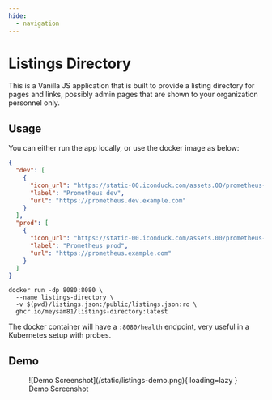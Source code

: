 ```yaml
---
hide:
  - navigation
---
```


# Listings Directory

This is a Vanilla JS application that is built to provide
a listing directory for pages and links, possibly admin
pages that are shown to your organization personnel only.

## Usage

You can either run the app locally, or use the docker
image as below:

```json title="listings.json"
{
  "dev": [
    {
      "icon_url": "https://static-00.iconduck.com/assets.00/prometheus-icon-511x512-1vmxbcxr.png",
      "label": "Prometheus dev",
      "url": "https://prometheus.dev.example.com"
    }
  ],
  "prod": [
    {
      "icon_url": "https://static-00.iconduck.com/assets.00/prometheus-icon-511x512-1vmxbcxr.png",
      "label": "Prometheus prod",
      "url": "https://prometheus.example.com"
    }
  ]
}
```

```shell title="" linenums="0"
docker run -dp 8080:8080 \
  --name listings-directory \
  -v $(pwd)/listings.json:/public/listings.json:ro \
  ghcr.io/meysam81/listings-directory:latest
```

The docker container will have a `:8080/health` endpoint,
very useful in a Kubernetes setup with probes.

## Demo

<figure markdown="span">
  ![Demo Screenshot](/static/listings-demo.png){ loading=lazy }
  <figcaption>Demo Screenshot</figcaption>
</figure>
